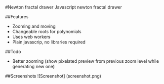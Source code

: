 #Newton fractal drawer
Javascript newton fractal drawer

##Features
 * Zooming and moving
 * Changeable roots for polynomials
 * Uses web workers
 * Plain javascrip, no libraries required

##Todo
 * Better zooming (show pixelated preview from previous zoom level while generating new one)

##Screenshots
![Screenshot] (screenshot.png)


